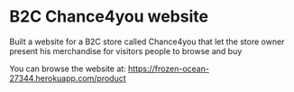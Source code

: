 # B2C Chance4you website
 
 Built a website for a B2C store called Chance4you that let the store owner present his merchandise for visitors people to browse and buy

You can browse the website at: https://frozen-ocean-27344.herokuapp.com/product
